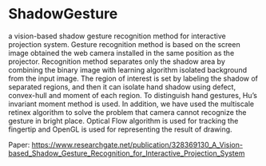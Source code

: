 # ShadowGesture

a vision-based shadow gesture recognition method for interactive projection system. Gesture recognition method is based on the screen image obtained the web camera installed in the same position as the projector. Recognition method separates only the shadow area by combining the binary image with learning algorithm isolated background from the input image. The region of interest is set by labeling the shadow of separated regions, and then it can isolate hand shadow using defect, convex-hull and moment of each region. To distinguish hand gestures, Hu’s invariant moment method is used. In addition, we have used the multiscale retinex algorithm to solve the problem that camera cannot recognize the gesture in bright place. Optical Flow algorithm is used for tracking the fingertip and OpenGL is used for representing the result of drawing.

Paper: https://www.researchgate.net/publication/328369130_A_Vision-based_Shadow_Gesture_Recognition_for_Interactive_Projection_System
